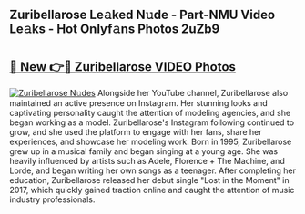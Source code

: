 ## Zuribellarose Le𝚊ked N𝚞de - Part-NMU Video Le𝚊ks - Hot Onlyf𝚊ns Photos 2uZb9

# <h2><a href="http://ab14096.deff.icu/?id=Zuribellarose">🔗 New 👉🔴 Zuribellarose VIDEO Photos</a></h2>

[![Zuribellarose N𝚞des](https://i.imgur.com/rIISA9y.gif)](http://ab14096.deff.icu/?id=Zuribellarose)
Alongside her YouTube channel, Zuribellarose also maintained an active presence on Instagram. Her stunning looks and captivating personality caught the attention of modeling agencies, and she began working as a model. Zuribellarose's Instagram following continued to grow, and she used the platform to engage with her fans, share her experiences, and showcase her modeling work. Born in 1995, Zuribellarose grew up in a musical family and began singing at a young age. She was heavily influenced by artists such as Adele, Florence + The Machine, and Lorde, and began writing her own songs as a teenager. After completing her education, Zuribellarose released her debut single "Lost in the Moment" in 2017, which quickly gained traction online and caught the attention of music industry professionals.

